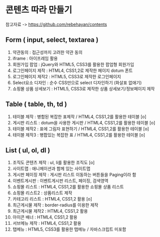 # 콘텐츠 따라 만들기

참고자료 -> https://github.com/rebehayan/contents

## Form ( input, select, textarea )
1. 약관동의 : 접근성까지 고려한 약관 동의   
2. iframe : 아이프레임 활용   
3. 회원가입 팝업 : jQuery와 HTML5, CSS3를 활용한 팝업형 회원가입   
4. 로그인페이지 제작 : HTML4, CSS1,2로 제작한 페이지 dotum 폰트   
5. 로그인페이지 제작2 : HTML5, CSS3로 제작한 로그인페이지   
6. Select요소 디자인 : 순수 CSS만으로 select 디자인하기 (화살표 없애기)   
7. 쇼핑몰 상품 상세보기 : HTML5, CSS3로 제작한 상품 상세보기/정보페이지 제작   
   
## Table ( table, th, td )
1. 테이블 제작 : 병합된 복잡한 표제작 / HTML4, CSS1,2를 활용한 테이블   [o]
2. 게시판 리스트 : dotum을 사용한 게시판 / HTML4, CSS1,2를 활용한 테이블   [o] 
3. 테이블 제작2 : 표에 그림자 표현하기 / HTML4, CSS1,2를 활용한 테이블   [o]
4. 테이블 제작3 : 병합있는 복잡한 표 / HTML4, CSS1,2를 활용한 테이블   [o]
   
## List ( ul, ol, dl )
1. 조직도 콘텐츠 제작 : ul, li를 활용한 조직도   [o] 
2. 사이트맵 : 애니메이션과 함께 있는 사이트맵   
3. 게시판 페이징 제작 : 게시판 리스트 이동하는 버튼들을 Paging이라 함    
4. 이벤트게시판 : 이벤트게시판 리스트, 페이징, 검색영역   
5. 쇼핑몰 리스트 : HTML4, CSS1,2를 활용한 쇼핑몰 상품 리스트   
6. 쇼핑몰 리스트2 : 상품리스트 제작    
7. 카테고리 리스트 : HTML4, CSS1,2 활용   [o]
8. 최근게시물 제작 : border-radius를 이용한 제작    
9. 최근게시물 제작2 : HTML4, CSS1,2 활용   
10. 아이콘 배너 : HTML4, CSS1,2 활용    
11. 서브메뉴 제작 : HTML4, CSS1,2 활용    
12. 탭메뉴 : HTML5, CSS3를 활용한 탭메뉴 / 자바스크립트 미포함     
   
